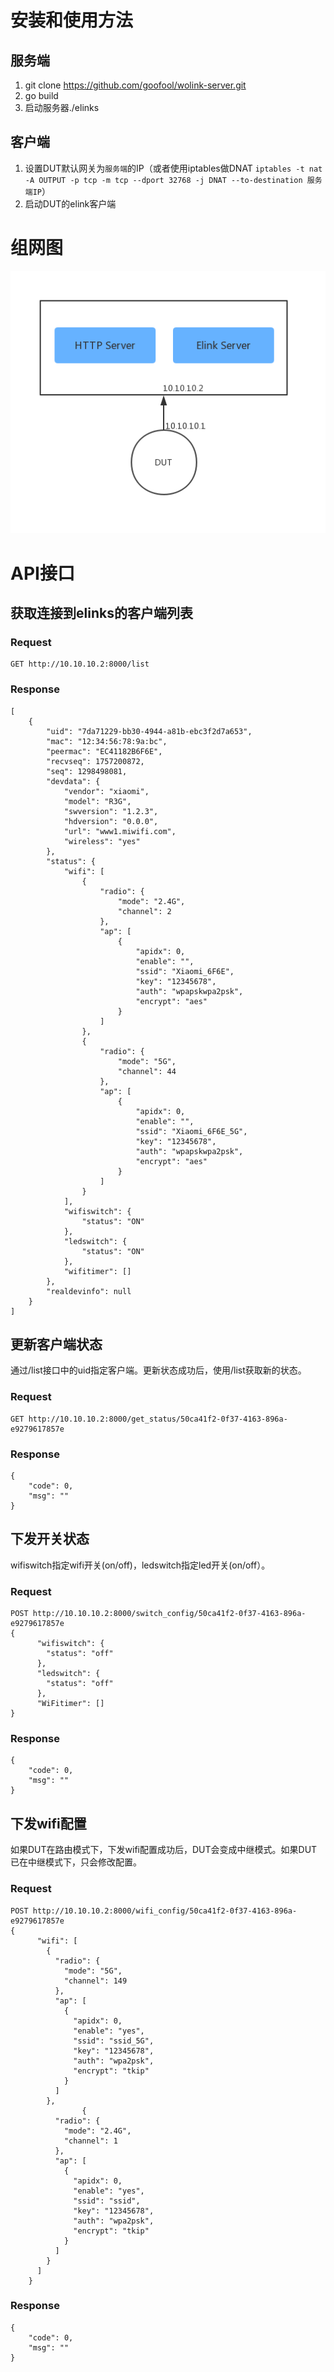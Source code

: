 # 安装和使用方法

## 服务端
1. git clone https://github.com/goofool/wolink-server.git
2. go build
3. 启动服务器./elinks

## 客户端
1. 设置DUT默认网关为`服务端`的IP（或者使用iptables做DNAT
`iptables -t nat -A OUTPUT -p tcp -m tcp --dport 32768 -j DNAT --to-destination 服务端IP`）
2. 启动DUT的elink客户端

# 组网图
![组网图](img/network.png)


# API接口

## 获取连接到elinks的客户端列表

### Request
```HTTP
GET http://10.10.10.2:8000/list
```
### Response
```
[
    {
        "uid": "7da71229-bb30-4944-a81b-ebc3f2d7a653",
        "mac": "12:34:56:78:9a:bc",
        "peermac": "EC41182B6F6E",
        "recvseq": 1757200872,
        "seq": 1298498081,
        "devdata": {
            "vendor": "xiaomi",
            "model": "R3G",
            "swversion": "1.2.3",
            "hdversion": "0.0.0",
            "url": "www1.miwifi.com",
            "wireless": "yes"
        },
        "status": {
            "wifi": [
                {
                    "radio": {
                        "mode": "2.4G",
                        "channel": 2
                    },
                    "ap": [
                        {
                            "apidx": 0,
                            "enable": "",
                            "ssid": "Xiaomi_6F6E",
                            "key": "12345678",
                            "auth": "wpapskwpa2psk",
                            "encrypt": "aes"
                        }
                    ]
                },
                {
                    "radio": {
                        "mode": "5G",
                        "channel": 44
                    },
                    "ap": [
                        {
                            "apidx": 0,
                            "enable": "",
                            "ssid": "Xiaomi_6F6E_5G",
                            "key": "12345678",
                            "auth": "wpapskwpa2psk",
                            "encrypt": "aes"
                        }
                    ]
                }
            ],
            "wifiswitch": {
                "status": "ON"
            },
            "ledswitch": {
                "status": "ON"
            },
            "wifitimer": []
        },
        "realdevinfo": null
    }
]
```

## 更新客户端状态
通过/list接口中的uid指定客户端。更新状态成功后，使用/list获取新的状态。
### Request
```
GET http://10.10.10.2:8000/get_status/50ca41f2-0f37-4163-896a-e9279617857e
```

### Response
```
{
    "code": 0,
    "msg": ""
}
```

## 下发开关状态
wifiswitch指定wifi开关(on/off)，ledswitch指定led开关(on/off）。
### Request
```
POST http://10.10.10.2:8000/switch_config/50ca41f2-0f37-4163-896a-e9279617857e
{
      "wifiswitch": {
        "status": "off"
      },
      "ledswitch": {
        "status": "off"
      },
      "WiFitimer": []
}
```
### Response
```
{
    "code": 0,
    "msg": ""
}
```

## 下发wifi配置
如果DUT在路由模式下，下发wifi配置成功后，DUT会变成中继模式。如果DUT已在中继模式下，只会修改配置。
### Request
```
POST http://10.10.10.2:8000/wifi_config/50ca41f2-0f37-4163-896a-e9279617857e
{
      "wifi": [
        {
          "radio": {
            "mode": "5G",
            "channel": 149
          },
          "ap": [
            {
              "apidx": 0,
              "enable": "yes",
              "ssid": "ssid_5G",
              "key": "12345678",
              "auth": "wpa2psk",
              "encrypt": "tkip"
            }
          ]
        },
                {
          "radio": {
            "mode": "2.4G",
            "channel": 1
          },
          "ap": [
            {
              "apidx": 0,
              "enable": "yes",
              "ssid": "ssid",
              "key": "12345678",
              "auth": "wpa2psk",
              "encrypt": "tkip"
            }
          ]
        }
      ]
    }
```
### Response
```
{
    "code": 0,
    "msg": ""
}
```